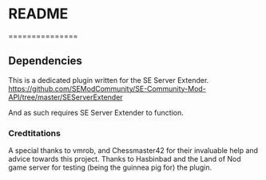 <h1>README</h1>
===============

<h2>Dependencies</h2>

This is a dedicated plugin written for the SE Server Extender.
https://github.com/SEModCommunity/SE-Community-Mod-API/tree/master/SEServerExtender

And as such requires SE Server Extender to function.


<h3>Credtitations</h3>
A special thanks to vmrob, and Chessmaster42 for their invaluable help and advice towards this project.
Thanks to Hasbinbad and the Land of Nod game server for testing (being the guinnea pig for) the plugin.
